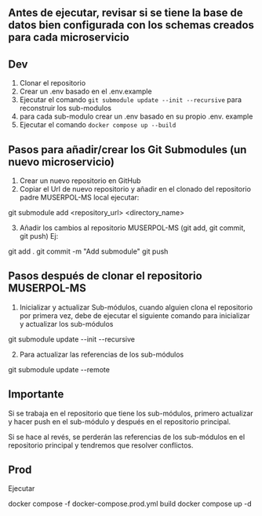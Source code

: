## Antes de ejecutar, revisar si se tiene la base de datos bien configurada con los schemas creados para cada microservicio

## Dev

1. Clonar el repositorio
2. Crear un .env basado en el .env.example
3. Ejecutar  el comando `git submodule update --init --recursive` para reconstruir los sub-modulos
4. para cada sub-modulo crear un .env basado en su propio .env. example
5. Ejecutar el comando `docker compose up --build`

## Pasos para añadir/crear los Git Submodules (un nuevo microservicio)

1. Crear un nuevo repositorio en GitHub
2. Copiar el Url de nuevo repositorio y añadir en el clonado del repositorio padre MUSERPOL-MS local ejecutar:

git submodule add <repository_url> <directory_name>

3. Añadir los cambios al repositorio  MUSERPOL-MS (git add, git commit, git push) Ej:

git add .
git commit -m "Add submodule"
git push

## Pasos después de clonar el repositorio MUSERPOL-MS

1. Inicializar y actualizar Sub-módulos, cuando alguien clona el repositorio por primera vez, debe de ejecutar el siguiente comando para inicializar y actualizar los sub-módulos

git submodule update --init --recursive

2. Para actualizar las referencias de los sub-módulos

git submodule update --remote

## Importante

Si se trabaja en el repositorio que tiene los sub-módulos, primero actualizar y hacer push en el sub-módulo y después en el repositorio principal.

Si se hace al revés, se perderán las referencias de los sub-módulos en el repositorio principal y tendremos que resolver conflictos.

## Prod

Ejecutar

docker compose -f docker-compose.prod.yml build
docker compose up -d
